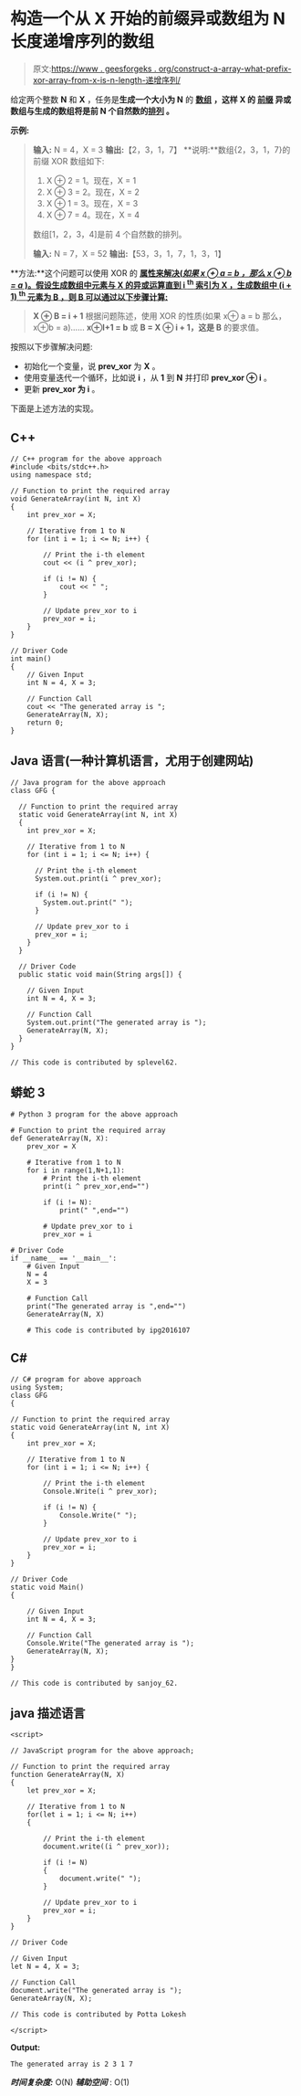 # 构造一个从 X 开始的前缀异或数组为 N 长度递增序列的数组

> 原文:[https://www . geesforgeks . org/construct-a-array-what-prefix-xor-array-from-x-is-n-length-递增序列/](https://www.geeksforgeeks.org/construct-an-array-whose-prefix-xor-array-starting-from-x-is-an-n-length-increasing-sequence/)

给定两个整数 **N** 和 **X** ，任务是**生成一个大小为 N** 的 [**数组**](https://www.geeksforgeeks.org/array-data-structure/) **，这样 X 的 [**前缀**](https://www.geeksforgeeks.org/prefix-sum-array-implementation-applications-competitive-programming/) **异或数组**与生成的数组将是前 N 个自然数的[**排列**](https://www.geeksforgeeks.org/write-a-c-program-to-print-all-permutations-of-a-given-string/) **。****

**示例:**

> **输入:** N = 4，X = 3
> **输出:**【2，3，1，7】
> **说明:**数组{2，3，1，7}的前缀 XOR 数组如下:
> 
> 1.  X ⊕ 2 = 1。现在，X = 1
> 2.  X ⊕ 3 = 2。现在，X = 2
> 3.  X ⊕ 1 = 3。现在，X = 3
> 4.  X ⊕ 7 = 4。现在，X = 4
> 
> 数组[1，2，3，4]是前 4 个自然数的排列。
> 
> **输入:** N = 7，X = 52
> **输出:**【53，3，1，7，1，3，1】

**方法:**这个问题可以使用 XOR 的 [**属性来解决(*如果 **x ⊕ a = b** ，那么 **x ⊕ b = a*** )。假设生成数组中元素与 **X** 的异或运算直到 **i <sup>th</sup>** 索引为 **X** ，生成数组中 **(i + 1) <sup>th</sup>** 元素为 **B** ，则 **B** 可以通过以下步骤计算:**](https://www.geeksforgeeks.org/introduction-of-logic-gates/)

> **X ⊕ B = i + 1**
> 根据问题陈述，使用 XOR 的性质(如果 x⊕ a = b 那么，x⊕b = a)……
> **x⊕I+1 = b**
> 或
> **B = X ⊕ i + 1，这是 B** 的要求值。

按照以下步骤解决问题:

*   初始化一个变量，说 **prev_xor** 为 **X** 。
*   使用变量迭代一个循环，比如说 **i** ，从 **1** 到 **N** 并打印 **prev_xor ⊕ i** 。
*   更新 **prev_xor 为 i** 。

下面是上述方法的实现。

## C++

```
// C++ program for the above approach
#include <bits/stdc++.h>
using namespace std;

// Function to print the required array
void GenerateArray(int N, int X)
{
    int prev_xor = X;

    // Iterative from 1 to N
    for (int i = 1; i <= N; i++) {

        // Print the i-th element
        cout << (i ^ prev_xor);

        if (i != N) {
            cout << " ";
        }

        // Update prev_xor to i
        prev_xor = i;
    }
}

// Driver Code
int main()
{
    // Given Input
    int N = 4, X = 3;

    // Function Call
    cout << "The generated array is ";
    GenerateArray(N, X);
    return 0;
}
```

## Java 语言(一种计算机语言，尤用于创建网站)

```
// Java program for the above approach
class GFG {

  // Function to print the required array
  static void GenerateArray(int N, int X)
  {
    int prev_xor = X;

    // Iterative from 1 to N
    for (int i = 1; i <= N; i++) {

      // Print the i-th element
      System.out.print(i ^ prev_xor);

      if (i != N) {
        System.out.print(" ");
      }

      // Update prev_xor to i
      prev_xor = i;
    }
  }

  // Driver Code
  public static void main(String args[]) {

    // Given Input
    int N = 4, X = 3;

    // Function Call
    System.out.print("The generated array is ");
    GenerateArray(N, X);
  }
}

// This code is contributed by splevel62.
```

## 蟒蛇 3

```
# Python 3 program for the above approach

# Function to print the required array
def GenerateArray(N, X):
    prev_xor = X

    # Iterative from 1 to N
    for i in range(1,N+1,1):
        # Print the i-th element
        print(i ^ prev_xor,end="")

        if (i != N):
            print(" ",end="")

        # Update prev_xor to i
        prev_xor = i

# Driver Code
if __name__ == '__main__':
    # Given Input
    N = 4
    X = 3

    # Function Call
    print("The generated array is ",end="")
    GenerateArray(N, X)

    # This code is contributed by ipg2016107
```

## C#

```
// C# program for above approach
using System;
class GFG
{

// Function to print the required array
static void GenerateArray(int N, int X)
{
    int prev_xor = X;

    // Iterative from 1 to N
    for (int i = 1; i <= N; i++) {

        // Print the i-th element
        Console.Write(i ^ prev_xor);

        if (i != N) {
            Console.Write(" ");
        }

        // Update prev_xor to i
        prev_xor = i;
    }
}

// Driver Code
static void Main()
{

    // Given Input
    int N = 4, X = 3;

    // Function Call
    Console.Write("The generated array is ");
    GenerateArray(N, X);
}
}

// This code is contributed by sanjoy_62.
```

## java 描述语言

```
<script>

// JavaScript program for the above approach;

// Function to print the required array
function GenerateArray(N, X)
{
    let prev_xor = X;

    // Iterative from 1 to N
    for(let i = 1; i <= N; i++)
    {

        // Print the i-th element
        document.write((i ^ prev_xor));

        if (i != N)
        {
            document.write(" ");
        }

        // Update prev_xor to i
        prev_xor = i;
    }
}

// Driver Code

// Given Input
let N = 4, X = 3;

// Function Call
document.write("The generated array is ");
GenerateArray(N, X);

// This code is contributed by Potta Lokesh

</script>
```

**Output:** 

```
The generated array is 2 3 1 7
```

***时间复杂度:*** O(N)
***辅助空间*** : O(1)